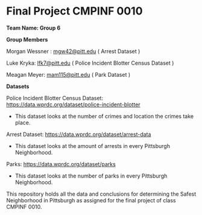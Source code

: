 # Final Project CMPINF 0010

**Team Name: Group 6**

**Group Members**

Morgan Wessner : mgw42@pitt.edu ( Arrest Dataset )

Luke Kryka: lfk7@pitt.edu ( Police Incident Blotter Census Dataset )

Meagan Meyer: mam115@pitt.edu ( Park Dataset )

**Datasets**

Police Incident Blotter Census Dataset:
https://data.wprdc.org/dataset/police-incident-blotter

   - This dataset looks at the number of crimes and location the crimes take place. 

Arrest Dataset:
https://data.wprdc.org/dataset/arrest-data

   - This dataset looks at the amount of arrests in every Pittsburgh Neighborhood.

Parks:
https://data.wprdc.org/dataset/parks

   - This dataset looks at the number of parks in every Pittsburgh Neighborhood.

This repository holds all the data and conclusions for determining the Safest Neighborhood in Pittsburgh as assigned for the final project of class CMPINF 0010.
